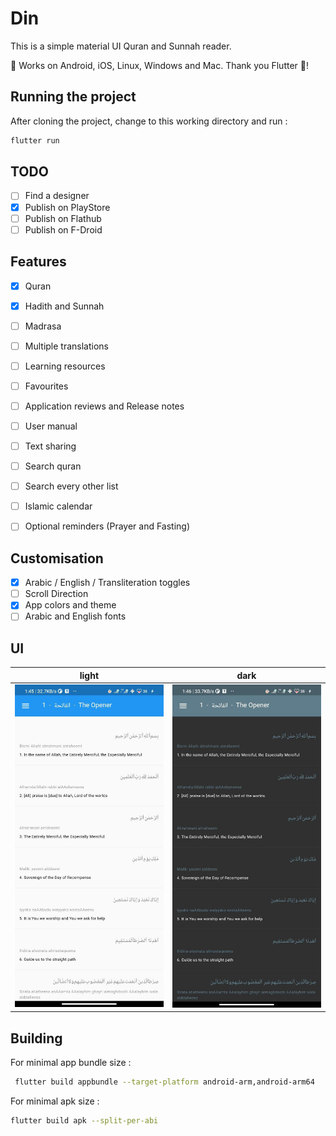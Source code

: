 # Din

This is a simple material UI Quran and Sunnah reader.

🤟 Works on Android, iOS, Linux, Windows and Mac. Thank you Flutter 💖!

## Running the project

After cloning the project, change to this working directory and run :

```sh
flutter run
```

## TODO

- [ ] Find a designer
- [x] Publish on PlayStore
- [ ] Publish on Flathub
- [ ] Publish on F-Droid

## Features

- [x] Quran
- [x] Hadith and Sunnah
- [ ] Madrasa
- [ ] Multiple translations
- [ ] Learning resources
- [ ] Favourites
- [ ] Application reviews and Release notes
- [ ] User manual

- [ ] Text sharing
- [ ] Search quran
- [ ] Search every other list
- [ ] Islamic calendar
- [ ] Optional reminders (Prayer and Fasting)

## Customisation

- [x] Arabic / English / Transliteration toggles
- [ ] Scroll Direction
- [x] App colors and theme
- [ ] Arabic and English fonts

## UI

| light                    | dark                          |
| ------------------------ | ----------------------------- |
| ![](./_assets/surah.jpg) | ![](./_assets/surah-dark.jpg) |

## Building

For minimal app bundle size :

```sh
 flutter build appbundle --target-platform android-arm,android-arm64
```

For minimal apk size :

```sh
flutter build apk --split-per-abi
```
